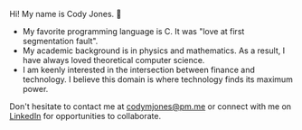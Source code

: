 Hi! My name is Cody Jones. 👋

- My favorite programming language is C. It was "love at first segmentation fault".
- My academic background is in physics and mathematics. As a result, I have always loved theoretical computer science.
- I am keenly interested in the intersection between finance and technology. I believe this domain is where technology finds its maximum power.

Don't hesitate to contact me at codymjones@pm.me or connect with me on [LinkedIn](https://linkedin.com/in/cm-jones) for opportunities to collaborate.
